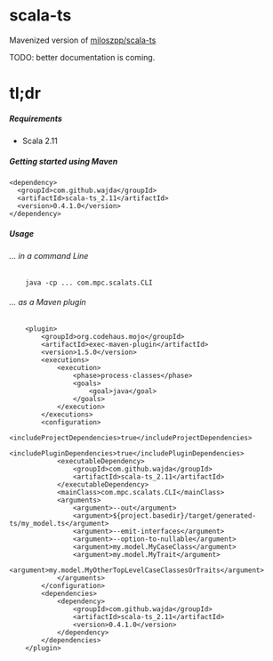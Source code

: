 # scala-ts

Mavenized version of [miloszpp/scala-ts](https://github.com/miloszpp/scala-ts)

TODO: better documentation is coming.


tl;dr
=========
##### Requirements
- Scala 2.11

##### Getting started using Maven
```
<dependency>
  <groupId>com.github.wajda</groupId>
  <artifactId>scala-ts_2.11</artifactId>
  <version>0.4.1.0</version>
</dependency>
```

##### Usage
###### ... in a command Line
```
    java -cp ... com.mpc.scalats.CLI
```

###### ... as a Maven plugin
```
    <plugin>
        <groupId>org.codehaus.mojo</groupId>
        <artifactId>exec-maven-plugin</artifactId>
        <version>1.5.0</version>
        <executions>
            <execution>
                <phase>process-classes</phase>
                <goals>
                    <goal>java</goal>
                </goals>
            </execution>
        </executions>
        <configuration>
            <includeProjectDependencies>true</includeProjectDependencies>
            <includePluginDependencies>true</includePluginDependencies>
            <executableDependency>
                <groupId>com.github.wajda</groupId>
                <artifactId>scala-ts_2.11</artifactId>
            </executableDependency>
            <mainClass>com.mpc.scalats.CLI</mainClass>
            <arguments>
                <argument>--out</argument>
                <argument>${project.basedir}/target/generated-ts/my_model.ts</argument>
                <argument>--emit-interfaces</argument>
                <argument>--option-to-nullable</argument>
                <argument>my.model.MyCaseClass</argument>
                <argument>my.model.MyTrait</argument>
                <argument>my.model.MyOtherTopLevelCaseClassesOrTraits</argument>
            </arguments>
        </configuration>
        <dependencies>
            <dependency>
                <groupId>com.github.wajda</groupId>
                <artifactId>scala-ts_2.11</artifactId>
                <version>0.4.1.0</version>
            </dependency>
        </dependencies>
    </plugin>
```
